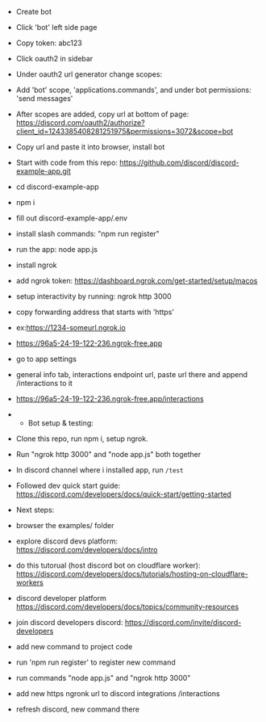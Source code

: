 - Create bot
- Click 'bot' left side page
- Copy token: abc123
- Click oauth2 in sidebar
- Under oauth2 url generator change scopes:
- Add 'bot' scope, 'applications.commands',  and under bot permissions: 'send messages'
- After scopes are added, copy url at bottom of page:
https://discord.com/oauth2/authorize?client_id=1243385408281251975&permissions=3072&scope=bot
- Copy url and paste it into browser, install bot
- Start with code from this repo:
https://github.com/discord/discord-example-app.git
- cd discord-example-app
- npm i
- fill out discord-example-app/.env

- install slash commands: "npm run register"
- run the app: node app.js
- install ngrok
- add ngrok token: https://dashboard.ngrok.com/get-started/setup/macos
- setup interactivity by running: ngrok http 3000
- copy forwarding address that starts with 'https' 
- ex:https://1234-someurl.ngrok.io
- https://96a5-24-19-122-236.ngrok-free.app

- go to app settings
- general info tab, interactions endpoint url, paste url there and append /interactions to it
- https://96a5-24-19-122-236.ngrok-free.app/interactions

- - Bot setup & testing:
- Clone this repo, run npm i, setup ngrok.
- Run "ngrok http 3000" and "node app.js" both together
- In discord channel where i installed app, run `/test`

- Followed dev quick start guide:
https://discord.com/developers/docs/quick-start/getting-started

- Next steps:
- browser the examples/ folder
- explore discord devs platform: https://discord.com/developers/docs/intro
- do this tutorual (host discord bot on cloudflare worker): https://discord.com/developers/docs/tutorials/hosting-on-cloudflare-workers
- discord developer platform https://discord.com/developers/docs/topics/community-resources
- join discord developers discord: https://discord.com/invite/discord-developers

- add new command to project code
- run 'npm run register' to register new command 
- run commands "node app.js" and "ngrok http 3000"
- add new https ngronk url to discord integrations /interactions
- refresh discord, new command there 
